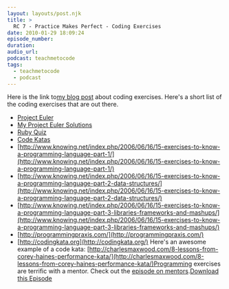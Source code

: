 ```yaml
---
layout: layouts/post.njk
title: >
  RC 7 - Practice Makes Perfect - Coding Exercises
date: 2010-01-29 18:09:24
episode_number:
duration:
audio_url:
podcast: teachmetocode
tags:
  - teachmetocode
  - podcast
---
```


Here is the link to[my blog post](http://charlesmaxwood.com/3-sets-of-programming-exercises-to-polish-your-skills/) about coding exercises. Here's a short list of the coding exercises that are out there.

- [Project Euler](http://projecteuler.net/)
- [My Project Euler Solutions](http://github.com/charlesmaxwood/project-euler)
- [Ruby Quiz](http://www.rubyquiz.com/)
- [Code Katas](http://codekata.pragprog.com/)
- [http://www.knowing.net/index.php/2006/06/16/15-exercises-to-know-a-programming-language-part-1/](http://www.knowing.net/index.php/2006/06/16/15-exercises-to-know-a-programming-language-part-1/)
- [http://www.knowing.net/index.php/2006/06/16/15-exercises-to-know-a-programming-language-part-2-data-structures/](http://www.knowing.net/index.php/2006/06/16/15-exercises-to-know-a-programming-language-part-2-data-structures/)
- [http://www.knowing.net/index.php/2006/06/16/15-exercises-to-know-a-programming-language-part-3-libraries-frameworks-and-mashups/](http://www.knowing.net/index.php/2006/06/16/15-exercises-to-know-a-programming-language-part-3-libraries-frameworks-and-mashups/)
- [http://programmingpraxis.com/](http://programmingpraxis.com/)
- [http://codingkata.org](http://codingkata.org/)
  Here's an awesome example of a code kata: [http://charlesmaxwood.com/8-lessons-from-corey-haines-performance-kata/](http://charlesmaxwood.com/8-lessons-from-corey-haines-performance-kata/)Programming exercises are terrific with a mentor. Check out the [episode on mentors](http://railscoach.com/episode-3-finding-a-mentor/).[Download this Episode](http://media.libsyn.com/media/charlesmaxwood/railscoach007.mp3)
